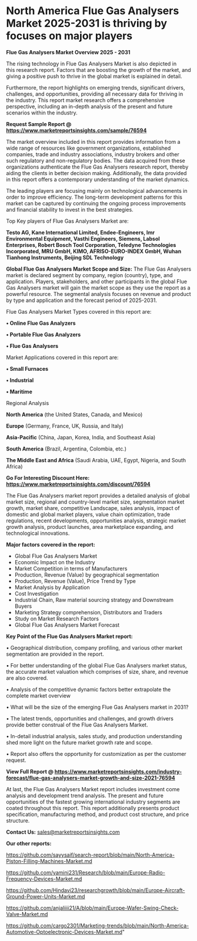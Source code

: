# North America Flue Gas Analysers Market 2025-2031 is thriving by focuses on major players

<Strong> Flue Gas Analysers Market Overview 2025 - 2031</strong>

The rising technology in Flue Gas Analysers Market is also depicted in this research report. Factors that are boosting the growth of the market, and giving a positive push to thrive in the global market is explained in detail.

Furthermore, the report highlights on emerging trends, significant drivers, challenges, and opportunities, providing all necessary data for thriving in the industry. This report market research offers a comprehensive perspective, including an in-depth analysis of the present and future scenarios within the industry.

<strong>Request Sample Report @ <a href=https://www.marketreportsinsights.com/sample/76594>https://www.marketreportsinsights.com/sample/76594</a></strong>

The market overview included in this report provides information from a wide range of resources like government organizations, established companies, trade and industry associations, industry brokers and other such regulatory and non-regulatory bodies. The data acquired from these organizations authenticate the Flue Gas Analysers research report, thereby aiding the clients in better decision making. Additionally, the data provided in this report offers a contemporary understanding of the market dynamics.

The leading players are focusing mainly on technological advancements in order to improve efficiency. The long-term development patterns for this market can be captured by continuing the ongoing process improvements and financial stability to invest in the best strategies.

Top Key players of Flue Gas Analysers Market are:

<strong>Testo AG, Kane International Limited, Endee-Engineers, Imr Environmental Equipment, Vasthi Engineers, Siemens, Labsol Enterprises, Robert Bosch Tool Corporation, Teledyne Technologies Incorporated, MRU GmbH, KIMO, AFRISO-EURO-INDEX GmbH, Wuhan Tianhong Instruments, Beijing SDL Technology</strong>

<strong><b>Global Flue Gas Analysers Market Scope and Size:</b></strong>
The Flue Gas Analysers market is declared segment by company, region (country), type, and application. Players, stakeholders, and other participants in the global Flue Gas Analysers market will gain the market scope as they use the report as a powerful resource. The segmental analysis focuses on revenue and product by type and application and the forecast period of 2025-2031.

Flue Gas Analysers Market Types covered in this report are:

<strong>• Online Flue Gas Analyzers

• Portable Flue Gas Analyzers

• Flue Gas Analysers</strong>

Market Applications covered in this report are:

<strong>• Small Furnaces

• Industrial

• Maritime</strong> 

Regional Analysis

<strong>North America</strong> (the United States, Canada, and Mexico)

<strong>Europe</strong> (Germany, France, UK, Russia, and Italy)

<strong>Asia-Pacific</strong> (China, Japan, Korea, India, and Southeast Asia)

<strong>South America</strong> (Brazil, Argentina, Colombia, etc.)

<strong>The Middle East and Africa</strong> (Saudi Arabia, UAE, Egypt, Nigeria, and South Africa)

<strong>Go For Interesting Discount Here: <a href=https://www.marketreportsinsights.com/discount/76594>https://www.marketreportsinsights.com/discount/76594</a></strong>

The Flue Gas Analysers market report provides a detailed analysis of global market size, regional and country-level market size, segmentation market growth, market share, competitive Landscape, sales analysis, impact of domestic and global market players, value chain optimization, trade regulations, recent developments, opportunities analysis, strategic market growth analysis, product launches, area marketplace expanding, and technological innovations.

<strong><b>Major factors covered in the report:</b></strong>
<ul>
  <li>Global Flue Gas Analysers Market </li>
  <li>Economic Impact on the Industry</li>
  <li>Market Competition in terms of Manufacturers</li>
  <li>Production, Revenue (Value) by geographical segmentation</li>
  <li>Production, Revenue (Value), Price Trend by Type</li>
  <li>Market Analysis by Application</li>
  <li>Cost Investigation</li>
  <li>Industrial Chain, Raw material sourcing strategy and Downstream Buyers</li>
  <li>Marketing Strategy comprehension, Distributors and Traders</li>
  <li>Study on Market Research Factors</li>
  <li>Global Flue Gas Analysers Market Forecast</li>
</ul>

<strong><b>Key Point of the Flue Gas Analysers Market report:</b></strong>

• Geographical distribution, company profiling, and various other market segmentation are provided in the report.

• For better understanding of the global Flue Gas Analysers market status, the accurate market valuation which comprises of size, share, and revenue are also covered.

• Analysis of the competitive dynamic factors better extrapolate the complete market overview

• What will be the size of the emerging Flue Gas Analysers market in 2031?

• The latest trends, opportunities and challenges, and growth drivers provide better construal of the Flue Gas Analysers Market.

• In-detail industrial analysis, sales study, and production understanding shed more light on the future market growth rate and scope.

• Report also offers the opportunity for customization as per the customer request.

<strong><b>View Full Report @ <a href=https://www.marketreportsinsights.com/industry-forecast/flue-gas-analysers-market-growth-and-size-2021-76594>https://www.marketreportsinsights.com/industry-forecast/flue-gas-analysers-market-growth-and-size-2021-76594</a></b></strong>


At last, the Flue Gas Analysers Market report includes investment come analysis and development trend analysis. The present and future opportunities of the fastest growing international industry segments are coated throughout this report. This report additionally presents product specification, manufacturing method, and product cost structure, and price structure.

<strong>Contact Us:</strong>
sales@marketreportsinsights.com

<strong>Our other reports:</strong>

<a href=https://github.com/sayysaif/search-report/blob/main/North-America-Piston-Filling-Machines-Market.md>https://github.com/sayysaif/search-report/blob/main/North-America-Piston-Filling-Machines-Market.md</a>

<a href=https://github.com/yamini231/Research/blob/main/Europe-Radio-Frequency-Devices-Market.md>https://github.com/yamini231/Research/blob/main/Europe-Radio-Frequency-Devices-Market.md</a>

<a href=https://github.com/Hindavi23/researchgrowth/blob/main/Europe-Aircraft-Ground-Power-Units-Market.md>https://github.com/Hindavi23/researchgrowth/blob/main/Europe-Aircraft-Ground-Power-Units-Market.md</a>

<a href=https://github.com/anjaliiii21/A/blob/main/Europe-Wafer-Swing-Check-Valve-Market.md>https://github.com/anjaliiii21/A/blob/main/Europe-Wafer-Swing-Check-Valve-Market.md</a>

<a href=https://github.com/cargo2301/Marketing-trends/blob/main/North-America-Automotive-Optoelectronic-Devices-Market.md>https://github.com/cargo2301/Marketing-trends/blob/main/North-America-Automotive-Optoelectronic-Devices-Market.md</a>"
